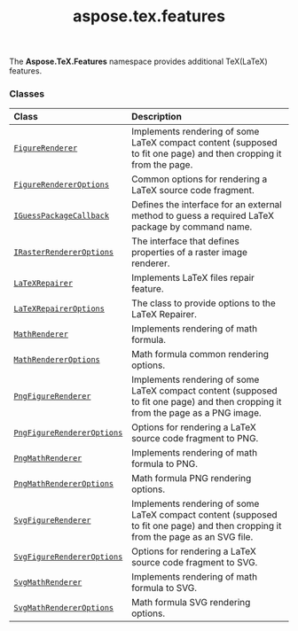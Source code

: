 ﻿---
title: aspose.tex.features
second_title: Aspose.TeX for Python via .NET API References
description: 
type: docs
weight: 10
url: /python-net/aspose.tex.features/
is_root: false
---

The **Aspose.TeX.Features**  namespace provides additional TeX(LaTeX) features.

### Classes
| Class | Description |
| :- | :- |
| [`FigureRenderer`](/tex/python-net/aspose.tex.features/figurerenderer) | Implements rendering of some LaTeX compact content (supposed to fit one page) and then cropping it from the page. |
| [`FigureRendererOptions`](/tex/python-net/aspose.tex.features/figurerendereroptions) | Common options for rendering a LaTeX source code fragment. |
| [`IGuessPackageCallback`](/tex/python-net/aspose.tex.features/iguesspackagecallback) | Defines the interface for an external method to guess a required LaTeX package by command name. |
| [`IRasterRendererOptions`](/tex/python-net/aspose.tex.features/irasterrendereroptions) | The interface that defines properties of a raster image renderer. |
| [`LaTeXRepairer`](/tex/python-net/aspose.tex.features/latexrepairer) | Implements LaTeX files repair feature. |
| [`LaTeXRepairerOptions`](/tex/python-net/aspose.tex.features/latexrepaireroptions) | The class to provide options to the LaTeX Repairer. |
| [`MathRenderer`](/tex/python-net/aspose.tex.features/mathrenderer) | Implements rendering of math formula. |
| [`MathRendererOptions`](/tex/python-net/aspose.tex.features/mathrendereroptions) | Math formula common rendering options. |
| [`PngFigureRenderer`](/tex/python-net/aspose.tex.features/pngfigurerenderer) | Implements rendering of some LaTeX compact content (supposed to fit one page) and then cropping it from the page as a PNG image. |
| [`PngFigureRendererOptions`](/tex/python-net/aspose.tex.features/pngfigurerendereroptions) | Options for rendering a LaTeX source code fragment to PNG. |
| [`PngMathRenderer`](/tex/python-net/aspose.tex.features/pngmathrenderer) | Implements rendering of math formula to PNG. |
| [`PngMathRendererOptions`](/tex/python-net/aspose.tex.features/pngmathrendereroptions) | Math formula PNG rendering options. |
| [`SvgFigureRenderer`](/tex/python-net/aspose.tex.features/svgfigurerenderer) | Implements rendering of some LaTeX compact content (supposed to fit one page) and then cropping it from the page as an SVG file. |
| [`SvgFigureRendererOptions`](/tex/python-net/aspose.tex.features/svgfigurerendereroptions) | Options for rendering a LaTeX source code fragment to SVG. |
| [`SvgMathRenderer`](/tex/python-net/aspose.tex.features/svgmathrenderer) | Implements rendering of math formula to SVG. |
| [`SvgMathRendererOptions`](/tex/python-net/aspose.tex.features/svgmathrendereroptions) | Math formula SVG rendering options. |



